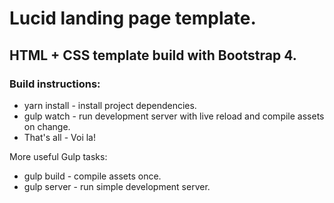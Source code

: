 # Lucid landing page template.
## HTML + CSS template build with Bootstrap 4.

### Build instructions:

- yarn install - install project dependencies.
- gulp watch - run development server with live reload and compile assets on change.
- That's all - Voi la!

More useful Gulp tasks:
- gulp build - compile assets once.
- gulp server - run simple development server.
